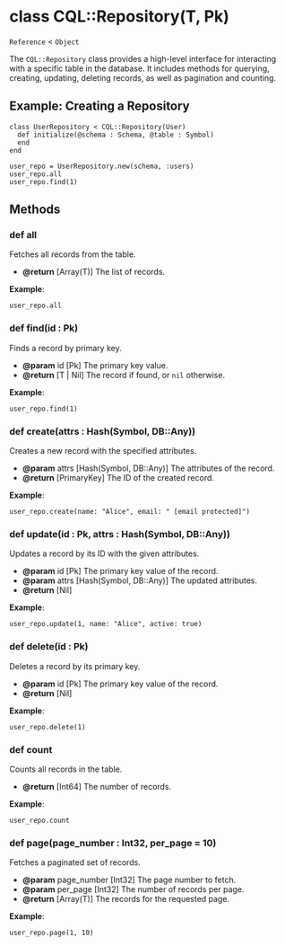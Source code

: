 # class CQL::Repository(T, Pk)

`Reference` < `Object`

The `CQL::Repository` class provides a high-level interface for interacting with a specific table in the database. It includes methods for querying, creating, updating, deleting records, as well as pagination and counting.

## Example: Creating a Repository

```crystal
class UserRepository < CQL::Repository(User)
  def initialize(@schema : Schema, @table : Symbol)
  end
end

user_repo = UserRepository.new(schema, :users)
user_repo.all
user_repo.find(1)
```

## Methods

### def all

Fetches all records from the table.

* **@return** \[Array(T)] The list of records.

**Example**:

```crystal
user_repo.all
```

### def find(id : Pk)

Finds a record by primary key.

* **@param** id \[Pk] The primary key value.
* **@return** \[T | Nil] The record if found, or `nil` otherwise.

**Example**:

```crystal
user_repo.find(1)
```

### def create(attrs : Hash(Symbol, DB::Any))

Creates a new record with the specified attributes.

* **@param** attrs \[Hash(Symbol, DB::Any)] The attributes of the record.
* **@return** \[PrimaryKey] The ID of the created record.

**Example**:

```crystal
user_repo.create(name: "Alice", email: " [email protected]")
```

### def update(id : Pk, attrs : Hash(Symbol, DB::Any))

Updates a record by its ID with the given attributes.

* **@param** id \[Pk] The primary key value of the record.
* **@param** attrs \[Hash(Symbol, DB::Any)] The updated attributes.
* **@return** \[Nil]

**Example**:

```crystal
user_repo.update(1, name: "Alice", active: true)
```

### def delete(id : Pk)

Deletes a record by its primary key.

* **@param** id \[Pk] The primary key value of the record.
* **@return** \[Nil]

**Example**:

```crystal
user_repo.delete(1)
```

### def count

Counts all records in the table.

* **@return** \[Int64] The number of records.

**Example**:

```crystal
user_repo.count
```

### def page(page\_number : Int32, per\_page = 10)

Fetches a paginated set of records.

* **@param** page\_number \[Int32] The page number to fetch.
* **@param** per\_page \[Int32] The number of records per page.
* **@return** \[Array(T)] The records for the requested page.

**Example**:

```crystal
user_repo.page(1, 10)
```

